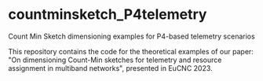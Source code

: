 # countminsketch_P4telemetry
Count Min Sketch dimensioning examples for P4-based telemetry scenarios



This repository contains the code for the theoretical examples of our paper:
"On dimensioning Count-Min sketches for telemetry and resource assignment in multiband networks", presented in EuCNC 2023.


